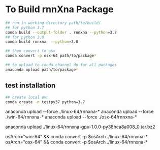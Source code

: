 # To Build rnnXna Package
```bash
## run in working directory path/to/build/
## for python 3.7 
conda build --output-folder . rnnxna --python=3.7
## for python 3.8
conda build rnnxna  --python=3.8

## then convert to osx
conda convert -p osx-64 path/to/package*

## to upload to conda channel do for all packages
anaconda upload path/to/package*
```
## test installation 
```bash
## create local evn
conda create -n testpy37 python=3.7

```
anaconda upload --force  ./linux-64/rnnxna-*
anaconda upload --force  ./win-64/rnnxna-*
anaconda upload --force  ./osx-64/rnnxna-*

anaconda upload ./linux-64/rnnxna-gpu-1.0.0-py38hca8a008_0.tar.bz2


osArch="win-64" && conda convert -p $osArch ./linux-64/rnnxna-*
osArch="osx-64" && conda convert -p $osArch ./linux-64/rnnxna-*

